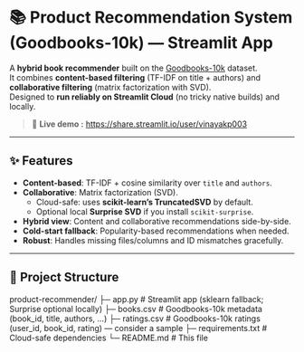 # 📚 Product Recommendation System (Goodbooks-10k) — Streamlit App

A **hybrid book recommender** built on the [Goodbooks-10k](https://www.kaggle.com/datasets/zygmunt/goodbooks-10k) dataset.  
It combines **content-based filtering** (TF-IDF on title + authors) and **collaborative filtering** (matrix factorization with SVD).  
Designed to **run reliably on Streamlit Cloud** (no tricky native builds) and locally.

> 🔗 **Live demo :** https://share.streamlit.io/user/vinayakp003

---

## ✨ Features
- **Content-based**: TF-IDF + cosine similarity over `title` and `authors`.
- **Collaborative**: Matrix factorization (SVD).  
  - Cloud-safe: uses **scikit-learn’s TruncatedSVD** by default.  
  - Optional local **Surprise SVD** if you install `scikit-surprise`.
- **Hybrid view**: Content and collaborative recommendations side-by-side.
- **Cold-start fallback**: Popularity-based recommendations when needed.
- **Robust**: Handles missing files/columns and ID mismatches gracefully.

---

## 📁 Project Structure
product-recommender/
├─ app.py # Streamlit app (sklearn fallback; Surprise optional locally)
├─ books.csv # Goodbooks-10k metadata (book_id, title, authors, ...)
├─ ratings.csv # Goodbooks-10k ratings (user_id, book_id, rating) — consider a sample
├─ requirements.txt # Cloud-safe dependencies
└─ README.md # This file
